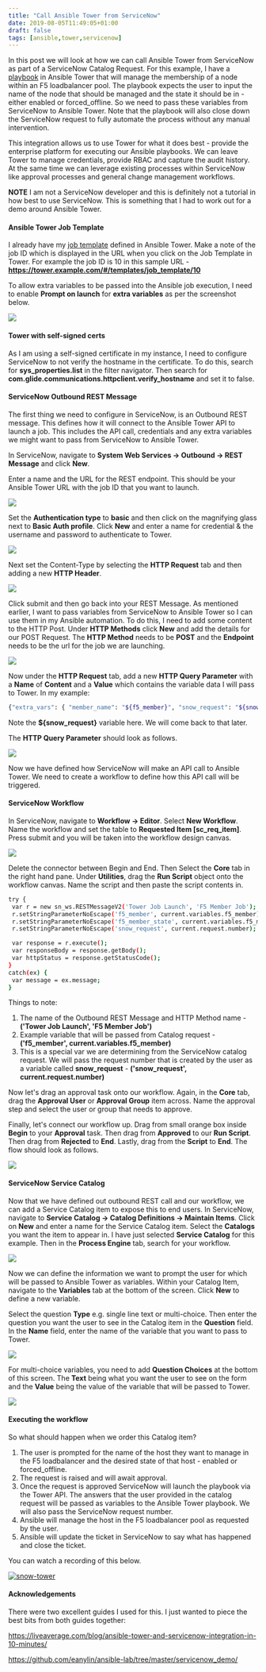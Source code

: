 ```yaml
---
title: "Call Ansible Tower from ServiceNow"
date: 2019-08-05T11:49:05+01:00
draft: false
tags: [ansible,tower,servicenow]
---
```


In this post we will look at how we can call Ansible Tower from ServiceNow as part of a ServiceNow Catalog Request. For this example, I have a [playbook](https://github.com/pharriso/ansible_network_demo/blob/master/bigip_pool_member_snow.yml) in Ansible Tower that will manage the membership of a node within an F5 loadbalancer pool. The playbook expects the user to input the name of the node that should be managed and the state it should be in - either enabled or forced_offline. So we need to pass these variables from ServiceNow to Ansible Tower. Note that the playbook will also close down the ServiceNow request to fully automate the process without any manual intervention.

This integration allows us to use Tower for what it does best - provide the enterprise platform for executing our Ansible playbooks. We can leave Tower to manage credentials, provide RBAC and capture the audit history. At the same time we can leverage existing processes within ServiceNow like approval processes and general change management workflows.

**NOTE** I am not a ServiceNow developer and this is definitely not a tutorial in how best to use ServiceNow. This is something that I had to work out for a demo around Ansible Tower.

#### Ansible Tower Job Template

I already have my [job template](https://docs.ansible.com/ansible-tower/latest/html/userguide/job_templates.html) defined in Ansible Tower. Make a note of the job ID which is displayed in the URL when you click on the Job Template in Tower. For example the job ID is 10 in this sample URL - **https://tower.example.com/#/templates/job_template/10**

To allow extra variables to be passed into the Ansible job execution, I need to enable **Prompt on launch** for **extra variables** as per the screenshot below. 

![](/images/snow_tower_job_template.png)

#### Tower with self-signed certs

As I am using a self-signed certificate in my instance, I need to configure ServiceNow to not verify the hostname in the certificate. To do this, search for **sys_properties.list** in the filter navigator. Then search for **com.glide.communications.httpclient.verify_hostname** and set it to false.

#### ServiceNow Outbound REST Message

The first thing we need to configure in ServiceNow, is an Outbound REST message. This defines how it will connect to the Ansible Tower API to launch a job. This includes the API call, credentials and any extra variables we might want to pass from ServiceNow to Ansible Tower.  

In ServiceNow, navigate to **System Web Services -> Outbound -> REST Message** and click **New**.

Enter a name and the URL for the REST endpoint. This should be your Ansible Tower URL with the job ID that you want to launch.

![](/images/snow_rest_name.png)

Set the **Authentication type** to **basic** and then click on the magnifying glass next to **Basic Auth profile**. Click **New** and enter a name for credential & the username and password to authenticate to Tower.

![](/images/snow_cred.png)

Next set the Content-Type by selecting the **HTTP Request** tab and then adding a new **HTTP Header**.

![](/images/snow_endpoint_http_request.png)

Click submit and then go back into your REST Message. As mentioned earlier, I want to pass variables from ServiceNow to Ansible Tower so I can use them in my Ansible automation. To do this, I need to add some content to the HTTP Post. Under **HTTP Methods** click **New** and add the details for our POST Request.  The **HTTP Method** needs to be **POST** and the **Endpoint** needs to be the url for the job we are launching.

![](/images/snow_post.png)

Now under the **HTTP Request** tab, add a new **HTTP Query Parameter** with a **Name** of **Content** and a **Value** which contains the variable data I will pass to Tower. In my example:

```bash
{"extra_vars": { "member_name": "${f5_member}", "snow_request": "${snow_request}", "member_state": "${f5_member_state}" } }
```

Note the **${snow_request}** variable here. We will come back to that later.

The **HTTP Query Parameter** should look as follows.

![](/images/snow_extra_vars.png)

Now we have defined how ServiceNow will make an API call to Ansible Tower. We need to create a workflow to define how this API call will be triggered.

#### ServiceNow Workflow

In ServiceNow, navigate to **Workflow -> Editor**. Select **New Workflow**. Name the workflow and set the table to **Requested Item [sc_req_item]**. Press submit and you will be taken into the workflow design canvas.

![](/images/snow_workflow_name.png)

Delete the connector between Begin and End. Then Select the **Core** tab in the right hand pane. Under **Utilities**, drag the **Run Script** object onto the workflow canvas. Name the script and then paste the script contents in.

```bash
try { 
 var r = new sn_ws.RESTMessageV2('Tower Job Launch', 'F5 Member Job');
 r.setStringParameterNoEscape('f5_member', current.variables.f5_member);
 r.setStringParameterNoEscape('f5_member_state', current.variables.f5_member_state);
 r.setStringParameterNoEscape('snow_request', current.request.number);

 var response = r.execute();
 var responseBody = response.getBody();
 var httpStatus = response.getStatusCode();
}
catch(ex) {
 var message = ex.message;
}
```

Things to note:

1. The name of the Outbound REST Message and HTTP Method name - **('Tower Job Launch', 'F5 Member Job')**
2. Example variable that will be passed from Catalog request - **('f5_member', current.variables.f5_member)**
3. This is a special var we are determining from the ServiceNow catalog request. We will pass the request number that is created by the user as a variable called **snow_request** - **('snow_request', current.request.number)**

Now let's drag an approval task onto our workflow. Again, in the **Core** tab, drag the **Approval User** or **Approval Group** item across. Name the approval step and select the user or group that needs to approve. 

Finally, let's connect our workflow up. Drag from small orange box inside **Begin** to your **Approval** task. Then drag from **Approved** to our **Run Script**. Then drag from **Rejected** to **End**. Lastly, drag from the **Script** to **End**. The flow should look as follows. 

![](/images/snow_workflow_image.png)

#### ServiceNow Service Catalog

Now that we have defined out outbound REST call and our workflow, we can add a Service Catalog item to expose this to end users. In ServiceNow, navigate to **Service Catalog -> Catalog Definitions -> Maintain Items**. Click on **New** and enter a name for the Service Catalog item. Select the **Catalogs** you want the item to appear in. I have just selected **Service Catalog** for this example. Then in the **Process Engine** tab, search for your workflow.

![](/images/snow_service_request_workflow.png)

Now we can define the information we want to prompt the user for which will be passed to Ansible Tower as variables. Within your Catalog Item, navigate to the **Variables** tab at the bottom of the screen. Click **New** to define a new variable.

Select the question **Type** e.g. single line text or multi-choice. Then enter the question you want the user to see in the Catalog item in the **Question** field. In the **Name** field, enter the name of the variable that you want to pass to Tower.

![](/images/snow_sc_var.png)

For multi-choice variables, you need to add **Question Choices** at the bottom of this screen. The **Text** being what you want the user to see on the form and the **Value** being the value of the variable that will be passed to Tower.

![](/images/snow_sc_question_choices.png)

#### Executing the workflow

So what should happen when we order this Catalog item? 

1. The user is prompted for the name of the host they want to manage in the F5 loadbalancer and the desired state of that host - enabled or forced_offline.
2. The request is raised and will await approval.
3. Once the request is approved ServiceNow will launch the playbook via the Tower API. The answers that the user provided in the catalog request will be passed as variables to the Ansible Tower playbook. We will also pass the ServiceNow request number.
4. Ansible will manage the host in the F5 loadbalancer pool as requested by the user.
5. Ansible will update the ticket in ServiceNow to say what has happened and close the ticket.

You can watch a recording of this below.

[![snow-tower](/images/snow-video.png)](http://www.youtube.com/watch?v=BcoffUF9Yhg)

#### Acknowledgements

There were two excellent guides I used for this. I just wanted to piece the best bits from both guides together:

https://liveaverage.com/blog/ansible-tower-and-servicenow-integration-in-10-minutes/

https://github.com/eanylin/ansible-lab/tree/master/servicenow_demo/
